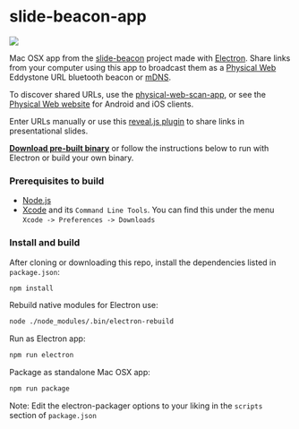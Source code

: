 # slide-beacon-app

![](https://raw.githubusercontent.com/dermike/slide-beacon-app/master/screenshot/screenshot.jpg)

Mac OSX app from the [slide-beacon](https://github.com/dermike/slide-beacon) project made with [Electron](http://electron.atom.io).
Share links from your computer using this app to broadcast them as a [Physical Web](https://github.com/google/physical-web) Eddystone URL bluetooth beacon or [mDNS](https://github.com/google/physical-web/blob/master/documentation/mDNS_Support.md).

To discover shared URLs, use the [physical-web-scan-app](https://github.com/dermike/physical-web-scan-app), or see the [Physical Web website](https://google.github.io/physical-web/try-physical-web) for Android and iOS clients.

Enter URLs manually or use this [reveal.js plugin](https://github.com/dermike/slide-beacon) to share links in presentational slides.

**[Download pre-built binary](https://github.com/dermike/slide-beacon-app/releases/download/0.3.5/SlideBeacon.zip)** or follow the instructions below to run with Electron or build your own binary.

### Prerequisites to build

* [Node.js](https://nodejs.org/)
* [Xcode](https://developer.apple.com/xcode/download/) and its `Command Line Tools`. You can find this under the menu `Xcode -> Preferences -> Downloads`

### Install and build

After cloning or downloading this repo, install the dependencies listed in `package.json`:

```sh
npm install
```

Rebuild native modules for Electron use:

```sh
node ./node_modules/.bin/electron-rebuild
```

Run as Electron app:

```sh
npm run electron
```

Package as standalone Mac OSX app:

```sh
npm run package
```

Note: Edit the electron-packager options to your liking in the `scripts` section of `package.json`
